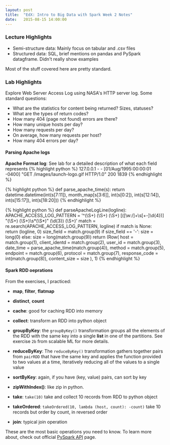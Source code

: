 ```yaml
---
layout: post
title:  "EdX: Intro to Big Data with Spark Week 2 Notes"
date:   2015-08-15 14:00:00
---
```


### **Lecture Highlights**

* Semi-structure data: Mainly focus on tabular and .csv files
* Structured data: SQL, brief mentions on pandas and PySpark datagframe. Didn't really show examples

Most of the stuff covered here are pretty standard.

### **Lab Highlights**

Explore Web Server Access Log using NASA's HTTP server log. Some standard questions:

* What are the statistics for content being returned? Sizes, statuses?
* What are the types of return codes?
* How many 404 (page not found) errors are there?
* How many unique hosts per day?
* How many requests per day?
* On average, how many requests per host?
* How many 404 errors per day?

#### Parsing Apache logs ####

**Apache Format log**: See lab for a detailed description of what each field represents
{% highlight python %}
127.0.0.1 - - [01/Aug/1995:00:00:01 -0400] "GET /images/launch-logo.gif HTTP/1.0" 200 1839
{% endhighlight %}

{% highlight python %}
def parse_apache_time(s):
    return datetime.datetime(int(s[7:11]),
                             month_map[s[3:6]],
                             int(s[0:2]),
                             int(s[12:14]),
                             int(s[15:17]),
                             int(s[18:20]))
{% endhighlight %}

{% highlight python %}
def parseApacheLogLine(logline):
  APACHE_ACCESS_LOG_PATTERN = '^(\S+) (\S+) (\S+) \[([\w:/]+\s[+\-]\d{4})\] "(\S+) (\S+)\s*(\S*)" (\d{3}) (\S+)'
    match = re.search(APACHE_ACCESS_LOG_PATTERN, logline)
    if match is None:
        return (logline, 0)
    size_field = match.group(9)
    if size_field == '-':
        size = long(0)
    else:
        size = long(match.group(9))
    return (Row(
        host          = match.group(1),
        client_identd = match.group(2),
        user_id       = match.group(3),
        date_time     = parse_apache_time(match.group(4)),
        method        = match.group(5),
        endpoint      = match.group(6),
        protocol      = match.group(7),
        response_code = int(match.group(8)),
        content_size  = size
    ), 1)
{% endhighlight %}

#### Spark RDD oeprations ####
From the exercises, I practiced:

* **map**, **filter**, **flatmap**
* **distinct**, **count**
* **cache**: good for caching RDD into memory
* **collect**: transform an RDD into python object

* **groupByKey**: the `groupByKey()` transformation groups all the elements of the RDD with the same key into a single **list** in one of the partitions. See exercise `2b` from scalable ML for more details.
* **reduceByKey**: The `reduceByKey()` transformation gathers together pairs from `pairRDD` that have the same key and applies the function provided to two values at a time, iteratively reducing all of the values to a single value
* **sortByKey**: again, if you have (key, value) pairs, can sort by key

* **zipWithIndex()**: like zip in python. 

* **take**: `take(10)` take and collect 10 records from RDD to python object
* **takeOrdered**: `takeOrdered(10, lambda (host, count): -count)` take 10 records but order by count, in reversed order

* **join**: typical join operation

These are the most basic operations you need to know. To learn more about, check out official [PySpark API] page.

[PySpark API]: https://spark.apache.org/docs/latest/api/python/pyspark.html#pyspark.RDD
